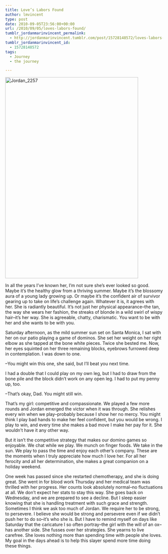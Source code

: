 ```yaml
---
title: Love’s Labors Found
author: lmvincent
type: post
date: 2010-09-05T23:56:00+00:00
url: /2010/09/05/loves-labors-found/
tumblr_jordanmarinvincent_permalink:
  - http://jordanmarinvincent.tumblr.com/post/15728148572/loves-labors-found
tumblr_jordanmarinvincent_id:
  - 15728148572
tags:
  - Journey
  - the journey

---
```

<a href="http://www.flickr.com/photos/larryvincent/4958938990/" target="_blank" rel="noopener"><img loading="lazy" src="http://farm5.static.flickr.com/4086/4958938990_89bf750e0e_z.jpg" title="Jordan_2257" alt="Jordan_2257" width="425" height="640" /></a>

In all the years I&rsquo;ve known her, I&rsquo;m not sure she&rsquo;s ever looked so good. Maybe it&rsquo;s the healthy glow from a thriving summer. Maybe it&rsquo;s the blossomy aura of a young lady growing up. Or maybe it&rsquo;s the confident air of survivor gearing up to take on life&rsquo;s challenge again. Whatever it is, it agrees with her. She is radiantly beautiful. It&rsquo;s not just her physical appearance&ndash;the tan, the way she wears her fashion, the streaks of blonde in a wild swirl of wispy hair&ndash;it&rsquo;s her way. She is agreeable, chatty, charismatic. You want to be with her and she wants to be with you.

Saturday afternoon, as the mild summer sun set on Santa Monica, I sat with her on our patio playing a game of dominos. She set her weight on her right elbow as she tapped at the bone white pieces. Twice she bested me. Now, her eyes squinted on her three remaining blocks, eyebrows furrowed deep in contemplation. I was down to one.

&ndash;You might win this one, she said, but I&rsquo;ll beat you next time.

I had a double that I could play on my own leg, but I had to draw from the bone pile and the block didn&rsquo;t work on any open leg. I had to put my penny up, too.

&ndash;That&rsquo;s okay, Dad. You might still win.

That&rsquo;s my girl: competitive and compassionate. We played a few more rounds and Jordan emerged the victor when it was through. She relishes every win when we play&ndash;probably because I show her no mercy. You might think I play bad hands to make her feel confident, but you would be wrong. I play to win, and every time she makes a bad move I make her pay for it. She wouldn&rsquo;t have it any other way.

But it isn&rsquo;t the competitive strategy that makes our domino games so enjoyable. We chat while we play. We munch on finger foods. We take in the sun. We play to pass the time and enjoy each other&rsquo;s company. These are the moments when I truly appreciate how much I love her. For all her ferocity and all her determination, she makes a great companion on a holiday weekend.

One week has passed since she restarted chemotherapy, and she is doing great. She went in for blood work Thursday and her medical team was thrilled with her progress. Her counts look absolutely normal&ndash;no fluctuations at all. We don&rsquo;t expect her stats to stay this way. She goes back on Wednesday, and we are prepared to see a decline. But I sleep easier knowing that she is handling treatment with such grace and strength. Sometimes I think we ask too much of Jordan. We require her to be strong, to persevere. I believe she would be strong and persevere even if we didn&rsquo;t push her to do so&ndash;it&rsquo;s who she is. But I have to remind myself on days like Saturday that the caricature I so often portray&ndash;the girl with the will of an ox&ndash;has another side. She fusses over her strategies. She yearns to live carefree. She loves nothing more than spending time with people she loves. My goal in the days ahead is to help this slayer spend more time doing these things.

<div class="blogger-post-footer">
  <img loading="lazy" width="1" height="1" src="https://blogger.googleusercontent.com/tracker/9039099668816362935-4975968935693879996?l=jordansjourney2.blogspot.com" alt="" />
</div>